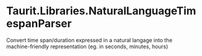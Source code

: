 # Taurit.Libraries.NaturalLanguageTimespanParser
Convert time span/duration expressed in a natural langage into the machine-friendly representation (eg. in seconds, minutes, hours)
